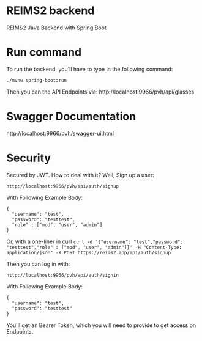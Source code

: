 # REIMS2 backend

REIMS2 Java Backend with Spring Boot

# Run command

To run the backend, you'll have to type in the following command:

```
./mvnw spring-boot:run
```

Then you can the API Endpoints via:
http://localhost:9966/pvh/api/glasses

# Swagger Documentation

http://localhost:9966/pvh/swagger-ui.html

# Security

Secured by JWT. How to deal with it?
Well, Sign up a user:

```
http://localhost:9966/pvh/api/auth/signup
```

With Following Example Body:

```
{
  "username": "test",
  "password": "testtest",
  "role" : ["mod", "user", "admin"]
}
```

Or, with a one-liner in curl
`curl -d '{"username": "test","password": "testtest","role" : ["mod", "user", "admin"]}' -H "Content-Type: application/json" -X POST https://reims2.app/api/auth/signup`

Then you can log in with:

```
http://localhost:9966/pvh/api/auth/signin
```

With Following Example Body:

```
{
  "username": "test",
  "password": "testtest"
}
```

You'll get an Bearer Token, which you will need to provide to get access on Endpoints.

